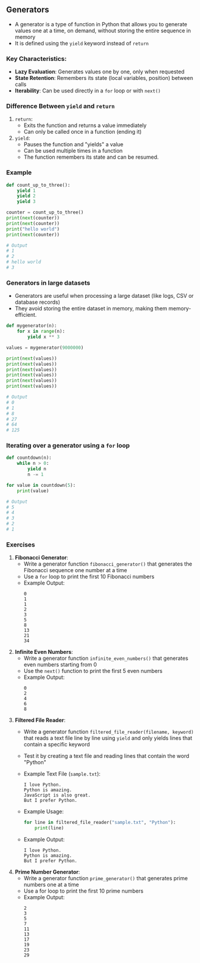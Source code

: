 ## Generators
- A generator is a type of function in Python that allows you to generate values one at a time, on demand, without storing the entire sequence in memory
- It is defined using the `yield` keyword instead of `return`

### Key Characteristics:
- **Lazy Evaluation**: Generates values one by one, only when requested
- **State Retention**: Remembers its state (local variables, position) between calls
- **Iterability**: Can be used directly in a `for` loop or with `next()`

### Difference Between `yield` and `return`
1. `return`:
	- Exits the function and returns a value immediately
	- Can only be called once in a function (ending it)
2. `yield`:
	- Pauses the function and "yields" a value
	- Can be used multiple times in a function
	- The function remembers its state and can be resumed.

### Example
```python
def count_up_to_three():
	yield 1
	yield 2
	yield 3

counter = count_up_to_three()
print(next(counter))
print(next(counter))
print("hello world")
print(next(counter))

# Output
# 1
# 2
# hello world
# 3
```
### Generators in large datasets

- Generators are useful when processing a large dataset (like logs, CSV or database records)
- They avoid storing the entire dataset in memory, making them memory-efficient.

```python
def mygenerator(n):
	for x in range(n):
		yield x ** 3

values = mygenerator(9000000)

print(next(values))
print(next(values))
print(next(values))
print(next(values))
print(next(values))
print(next(values))

# Output
# 0
# 1
# 8
# 27
# 64
# 125
```
### Iterating over a generator using a `for` loop
```python
def countdown(n):
    while n > 0:
        yield n
        n -= 1

for value in countdown(5):
    print(value)

# Output
# 5
# 4
# 3
# 2
# 1
```
### Exercises
1. **Fibonacci Generator**:
	- Write a generator function `fibonacci_generator()` that generates the Fibonacci sequence one number at a time
	- Use a `for` loop to print the first 10 Fibonacci numbers
	- Example Output:
		```
		0
		1
		1
		2
		3
		5
		8
		13
		21
		34
		```
2. **Infinite Even Numbers**:
	- Write a generator function `infinite_even_numbers()` that generates even numbers starting from 0
	- Use the `next()` function to print the first 5 even numbers
	- Example Output:
		```
		0
		2
		4
		6
		8
		```
3. **Filtered File Reader**:
	- Write a generator function `filtered_file_reader(filename, keyword)` that reads a text file line by line using `yield` and only yields lines that contain a specific keyword
	- Test it by creating a text file and reading lines that contain the word "Python"
	- Example Text File (`sample.txt`):
		```
		I love Python.
		Python is amazing.
		JavaScript is also great.
		But I prefer Python.
		```
	- Example Usage:

		```python
		for line in filtered_file_reader("sample.txt", "Python"):
			print(line)
		```
	- Example Output:
		```
		I love Python.
		Python is amazing.
		But I prefer Python.
		```
4. **Prime Number Generator**:
	- Write a generator function `prime_generator()` that generates prime numbers one at a time
	- Use a for loop to print the first 10 prime numbers
	- Example Output:
        ```
		2
		3
		5
		7
		11
		13
		17
		19
		23
		29
		```